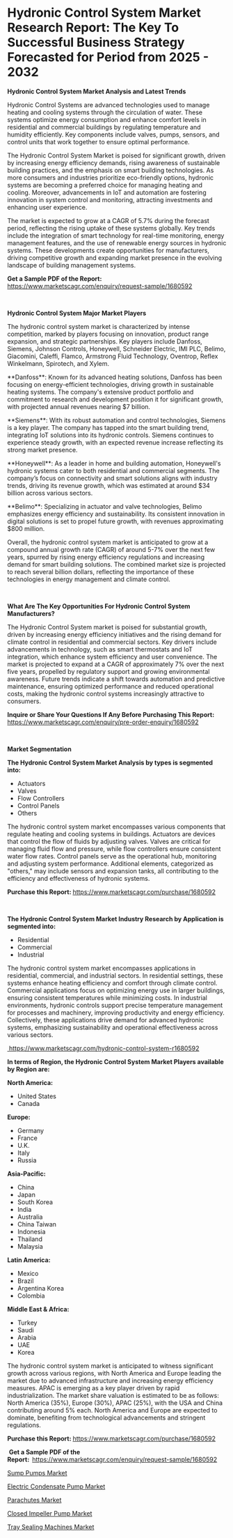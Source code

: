 <p><h1>Hydronic Control System Market Research Report: The Key To Successful Business Strategy Forecasted for Period from 2025 - 2032</h1></p><p><strong>Hydronic Control System Market Analysis and Latest Trends</strong></p>
<p><p>Hydronic Control Systems are advanced technologies used to manage heating and cooling systems through the circulation of water. These systems optimize energy consumption and enhance comfort levels in residential and commercial buildings by regulating temperature and humidity efficiently. Key components include valves, pumps, sensors, and control units that work together to ensure optimal performance.</p><p>The Hydronic Control System Market is poised for significant growth, driven by increasing energy efficiency demands, rising awareness of sustainable building practices, and the emphasis on smart building technologies. As more consumers and industries prioritize eco-friendly options, hydronic systems are becoming a preferred choice for managing heating and cooling. Moreover, advancements in IoT and automation are fostering innovation in system control and monitoring, attracting investments and enhancing user experience.</p><p>The market is expected to grow at a CAGR of 5.7% during the forecast period, reflecting the rising uptake of these systems globally. Key trends include the integration of smart technology for real-time monitoring, energy management features, and the use of renewable energy sources in hydronic systems. These developments create opportunities for manufacturers, driving competitive growth and expanding market presence in the evolving landscape of building management systems.</p></p>
<p><strong>Get a Sample PDF of the Report:&nbsp;</strong> <a href="https://www.marketscagr.com/enquiry/request-sample/1680592?utm_campaign=2114&utm_medium=2&utm_source=Github&utm_content=ia&utm_term=11042025&utm_id=hydronic-control-system">https://www.marketscagr.com/enquiry/request-sample/1680592</a></p>
<p>&nbsp;</p>
<p><strong>Hydronic Control System Major Market Players</strong></p>
<p><p>The hydronic control system market is characterized by intense competition, marked by players focusing on innovation, product range expansion, and strategic partnerships. Key players include Danfoss, Siemens, Johnson Controls, Honeywell, Schneider Electric, IMI PLC, Belimo, Giacomini, Caleffi, Flamco, Armstrong Fluid Technology, Oventrop, Reflex Winkelmann, Spirotech, and Xylem.</p><p>**Danfoss**: Known for its advanced heating solutions, Danfoss has been focusing on energy-efficient technologies, driving growth in sustainable heating systems. The company's extensive product portfolio and commitment to research and development position it for significant growth, with projected annual revenues nearing $7 billion.</p><p>**Siemens**: With its robust automation and control technologies, Siemens is a key player. The company has tapped into the smart building trend, integrating IoT solutions into its hydronic controls. Siemens continues to experience steady growth, with an expected revenue increase reflecting its strong market presence.</p><p>**Honeywell**: As a leader in home and building automation, Honeywell's hydronic systems cater to both residential and commercial segments. The company’s focus on connectivity and smart solutions aligns with industry trends, driving its revenue growth, which was estimated at around $34 billion across various sectors.</p><p>**Belimo**: Specializing in actuator and valve technologies, Belimo emphasizes energy efficiency and sustainability. Its consistent innovation in digital solutions is set to propel future growth, with revenues approximating $800 million.</p><p>Overall, the hydronic control system market is anticipated to grow at a compound annual growth rate (CAGR) of around 5-7% over the next few years, spurred by rising energy efficiency regulations and increasing demand for smart building solutions. The combined market size is projected to reach several billion dollars, reflecting the importance of these technologies in energy management and climate control.</p></p>
<p>&nbsp;</p>
<p><strong>What Are The Key Opportunities For Hydronic Control System Manufacturers?</strong></p>
<p><p>The Hydronic Control System market is poised for substantial growth, driven by increasing energy efficiency initiatives and the rising demand for climate control in residential and commercial sectors. Key drivers include advancements in technology, such as smart thermostats and IoT integration, which enhance system efficiency and user convenience. The market is projected to expand at a CAGR of approximately 7% over the next five years, propelled by regulatory support and growing environmental awareness. Future trends indicate a shift towards automation and predictive maintenance, ensuring optimized performance and reduced operational costs, making the hydronic control systems increasingly attractive to consumers.</p></p>
<p><strong>Inquire or Share Your Questions If Any Before Purchasing This Report:</strong> <a href="https://www.marketscagr.com/enquiry/pre-order-enquiry/1680592?utm_campaign=2114&utm_medium=2&utm_source=Github&utm_content=ia&utm_term=11042025&utm_id=hydronic-control-system">https://www.marketscagr.com/enquiry/pre-order-enquiry/1680592</a></p>
<p>&nbsp;</p>
<p><strong>Market Segmentation</strong></p>
<p><strong>The Hydronic Control System Market Analysis by types is segmented into:</strong></p>
<p><ul><li>Actuators</li><li>Valves</li><li>Flow Controllers</li><li>Control Panels</li><li>Others</li></ul></p>
<p><p>The hydronic control system market encompasses various components that regulate heating and cooling systems in buildings. Actuators are devices that control the flow of fluids by adjusting valves. Valves are critical for managing fluid flow and pressure, while flow controllers ensure consistent water flow rates. Control panels serve as the operational hub, monitoring and adjusting system performance. Additional elements, categorized as "others," may include sensors and expansion tanks, all contributing to the efficiency and effectiveness of hydronic systems.</p></p>
<p><strong>Purchase this Report:&nbsp;</strong><a href="https://www.marketscagr.com/purchase/1680592?utm_campaign=2114&utm_medium=2&utm_source=Github&utm_content=ia&utm_term=11042025&utm_id=hydronic-control-system">https://www.marketscagr.com/purchase/1680592</a></p>
<p>&nbsp;</p>
<p><strong>The Hydronic Control System Market Industry Research by Application is segmented into:</strong></p>
<p><ul><li>Residential</li><li>Commercial</li><li>Industrial</li></ul></p>
<p><p>The hydronic control system market encompasses applications in residential, commercial, and industrial sectors. In residential settings, these systems enhance heating efficiency and comfort through climate control. Commercial applications focus on optimizing energy use in larger buildings, ensuring consistent temperatures while minimizing costs. In industrial environments, hydronic controls support precise temperature management for processes and machinery, improving productivity and energy efficiency. Collectively, these applications drive demand for advanced hydronic systems, emphasizing sustainability and operational effectiveness across various sectors.</p></p>
<p><a href="https://www.marketscagr.com/hydronic-control-system-r1680592?utm_campaign=2114&utm_medium=2&utm_source=Github&utm_content=ia&utm_term=11042025&utm_id=hydronic-control-system">&nbsp;https://www.marketscagr.com/hydronic-control-system-r1680592</a></p>
<p><strong>In terms of Region, the Hydronic Control System Market Players available by Region are:</strong></p>
<p>
    <p> <strong> North America: </strong>
        <ul>
            <li>United States</li>
            <li>Canada</li>
        </ul>
        </p> 
    <p> <strong> Europe: </strong>
        <ul>
            <li>Germany</li>
            <li>France</li>
            <li>U.K.</li>
            <li>Italy</li>
            <li>Russia</li>
        </ul>
        </p> 
    <p> <strong> Asia-Pacific: </strong>
        <ul>
            <li>China</li>
            <li>Japan</li>
            <li>South Korea</li>
            <li>India</li>
            <li>Australia</li>
            <li>China Taiwan</li>
            <li>Indonesia</li>
            <li>Thailand</li>
            <li>Malaysia</li>
        </ul>
        </p> 
    <p> <strong> Latin America: </strong>
        <ul>
            <li>Mexico</li>
            <li>Brazil</li>
            <li>Argentina Korea</li>
            <li>Colombia</li>
        </ul>
        </p> 
    <p> <strong> Middle East & Africa: </strong>
        <ul>
            <li>Turkey</li>
            <li>Saudi</li>
            <li>Arabia</li>
            <li>UAE</li>
            <li>Korea</li>
        </ul>
    </p>
    </p>
<p><p>The hydronic control system market is anticipated to witness significant growth across various regions, with North America and Europe leading the market due to advanced infrastructure and increasing energy efficiency measures. APAC is emerging as a key player driven by rapid industrialization. The market share valuation is estimated to be as follows: North America (35%), Europe (30%), APAC (25%), with the USA and China contributing around 5% each. North America and Europe are expected to dominate, benefiting from technological advancements and stringent regulations.</p></p>
<p><strong>Purchase this Report: </strong><a href="https://www.marketscagr.com/purchase/1680592?utm_campaign=2114&utm_medium=2&utm_source=Github&utm_content=ia&utm_term=11042025&utm_id=hydronic-control-system">https://www.marketscagr.com/purchase/1680592</a></p>
<p>&nbsp;<strong>Get a Sample PDF of the Report:&nbsp;&nbsp;</strong><a href="https://www.marketscagr.com/enquiry/request-sample/1680592?utm_campaign=2114&utm_medium=2&utm_source=Github&utm_content=ia&utm_term=11042025&utm_id=hydronic-control-system">https://www.marketscagr.com/enquiry/request-sample/1680592</a></p>
<p><strong></strong></p>
<p><p><a href="https://github.com/haaszgettre6/Market-Research-Report-List-1/blob/main/sump-pumps-market.md?utm_campaign=2114&utm_medium=2&utm_source=Github&utm_content=ia&utm_term=11042025&utm_id=hydronic-control-system">Sump Pumps Market</a></p><p><a href="https://github.com/mohmodsiason/Market-Research-Report-List-1/blob/main/electric-condensate-pump-market.md?utm_campaign=2114&utm_medium=2&utm_source=Github&utm_content=ia&utm_term=11042025&utm_id=hydronic-control-system">Electric Condensate Pump Market</a></p><p><a href="https://github.com/qetelosooya/Market-Research-Report-List-1/blob/main/parachutes-market.md?utm_campaign=2114&utm_medium=2&utm_source=Github&utm_content=ia&utm_term=11042025&utm_id=hydronic-control-system">Parachutes Market</a></p><p><a href="https://github.com/zanoligarav/Market-Research-Report-List-1/blob/main/closed-impeller-pump-market.md?utm_campaign=2114&utm_medium=2&utm_source=Github&utm_content=ia&utm_term=11042025&utm_id=hydronic-control-system">Closed Impeller Pump Market</a></p><p><a href="https://github.com/deyniphytic/Market-Research-Report-List-1/blob/main/tray-sealing-machines-market.md?utm_campaign=2114&utm_medium=2&utm_source=Github&utm_content=ia&utm_term=11042025&utm_id=hydronic-control-system">Tray Sealing Machines Market</a></p></p>